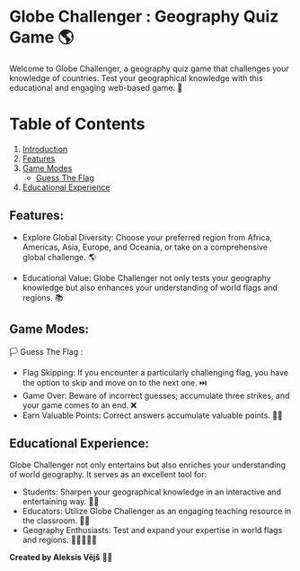 # Globe Challenger : Geography Quiz Game 🌎

Welcome to Globe Challenger, a geography quiz game that challenges your knowledge of countries. Test your geographical knowledge with this educational and engaging web-based game. 🧠

# Table of Contents

1. [Introduction](#introduction)
2. [Features](#features)
3. [Game Modes](#game-modes)
    - [Guess The Flag](#guess-the-flag)
4. [Educational Experience](#educational-experience)

## Features:

- Explore Global Diversity: Choose your preferred region from Africa, Americas, Asia, Europe, and Oceania, or take on a comprehensive global challenge. 🌎

- Educational Value: Globe Challenger not only tests your geography knowledge but also enhances your understanding of world flags and regions. 📚
  
## Game Modes:
🏳️ Guess The Flag : 
  
  - Flag Skipping: If you encounter a particularly challenging flag, you have the option to skip and move on to the next one. ⏭️
  - Game Over: Beware of incorrect guesses; accumulate three strikes, and your game comes to an end. ❌
  - Earn Valuable Points: Correct answers accumulate valuable points. 🎯💯

## Educational Experience:
Globe Challenger not only entertains but also enriches your understanding of world geography. It serves as an excellent tool for:

- Students: Sharpen your geographical knowledge in an interactive and entertaining way. 👨‍🎓
- Educators: Utilize Globe Challenger as an engaging teaching resource in the classroom. 👩‍🏫
- Geography Enthusiasts: Test and expand your expertise in world flags and regions. 👩🏻‍🤝‍🧑🏻

**Created by Aleksis Vējš** 👨‍💻


